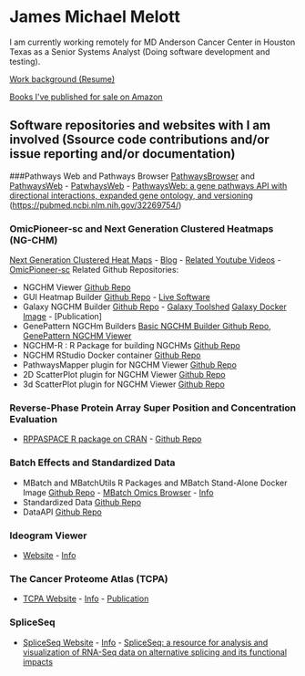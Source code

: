 # James Michael Melott

I am currently working remotely for MD Anderson Cancer Center in Houston Texas as a Senior Systems Analyst (Doing software development and testing).

[Work background (Resume)](https://jamesmelott.com/resume/Resume_of_James_Michael_Melott.html)

[Books I've published for sale on Amazon](https://jamesmelott.com/products/index.html)

## Software repositories and websites with I am involved (Ssource code contributions and/or issue reporting and/or documentation)

###Pathways Web and Pathways Browser
[PathwaysBrowser](https://bioinformatics.mdanderson.org/PathwaysBrowser) and [PathwaysWeb](http://bioinformatics.mdanderson.org/PathwaysWeb/versions) - [PatwhaysWeb](https://bioinformatics.mdanderson.org/public-software/pathwaysweb/) - 
[PathwaysWeb: a gene pathways API with directional interactions, expanded gene ontology, and versioning](https://pubmed.ncbi.nlm.nih.gov/26400039/)
(https://pubmed.ncbi.nlm.nih.gov/32269754/) 

### OmicPioneer-sc and Next Generation Clustered Heatmaps (NG-CHM)
[Next Generation Clustered Heat Maps](https://bioinformatics.mdanderson.org/public-software/ngchm) - [Blog](https://www.ngchm.net/) - [Related Youtube Videos](https://www.youtube.com/channel/UCADGir2q8IaI9cGQuzjSL9w) - [OmicPioneer-sc](https://www.biorxiv.org/content/10.1101/2020.10.31.363580v1.full.pdf) 
Related Github Repositories: 
- NGCHM Viewer [Github Repo](https://github.com/MD-Anderson-Bioinformatics/NG-CHM)
- GUI Heatmap Builder [Github Repo](https://github.com/MD-Anderson-Bioinformatics/NG-CHM_GUI_BUILDER) - [Live Software](https://build.ngchm.net/NGCHM-web-builder/)
- Galaxy NGCHM Builder [Github Repo](https://github.com/MD-Anderson-Bioinformatics/NG-CHM_Galaxy) - [Galaxy Toolshed](https://toolshed.g2.bx.psu.edu/repository?repository_id=858b27481f992d38) [Galaxy Docker Image](https://hub.docker.com/r/ngchm/ngchm-galaxy/) - [Publication] 
- GenePattern NGCHm Builders [Basic NGCHM Builder Github Repo](https://github.com/MD-Anderson-Bioinformatics/GenePattern_NGCHM_BasicBuilder), [GenePattern NGCHM Viewer](https://github.com/MD-Anderson-Bioinformatics/GenePattern_NGCHM_Viewer)
- NGCHM-R : R Package for building NGCHMs  [Github Repo](https://github.com/MD-Anderson-Bioinformatics/NGCHM-R)
- NGCHM RStudio Docker container [Github Repo](https://github.com/MD-Anderson-Bioinformatics/rstudio-ngchm)
- PathwaysMapper plugin for NGCHM Viewer [Github Repo](https://github.com/MD-Anderson-Bioinformatics/pathway-mapper)
- 2D ScatterPlot plugin for NGCHM Viewer [Github Repo](https://github.com/MD-Anderson-Bioinformatics/ScatterPlotPlugin)
- 3d ScatterPlot plugin for NGCHM Viewer [Github Repo](https://github.com/MD-Anderson-Bioinformatics/ScatterPlotPlugin3D)

### Reverse-Phase Protein Array Super Position and Concentration Evaluation
- [RPPASPACE R package on CRAN](https://cran.r-project.org/web/packages/RPPASPACE/index.html) - [Github Repo](https://github.com/MD-Anderson-Bioinformatics/rppaspace)

### Batch Effects and Standardized Data
- MBatch and MBatchUtils R Packages and MBatch Stand-Alone Docker Image [Github Repo](https://github.com/MD-Anderson-Bioinformatics/BatchEffectsPackage) - [MBatch Omics Browser](https://bioinformatics.mdanderson.org/MQA/) - [Info](https://bioinformatics.mdanderson.org/public-software/tcga-batch-effects/)
- Standardized Data [Github Repo](https://github.com/MD-Anderson-Bioinformatics/StandardizedData)
- DataAPI [Github Repo](https://github.com/MD-Anderson-Bioinformatics/DataAPI)

### Ideogram Viewer 
- [Website](https://bioinformatics.mdanderson.org/ideogramviewer/Ideogram.html?genelist1=ERBB2,TP53,BRCA1,PTEN,AGL&genelist2=TP53,MDM2,ERBB2,ERBB4&mirlist1=hsa-let-7a-2,hsa-let-7c,hsa-let-7e&mirlist2=hsa-let-7c,hsa-let-7a-2) - [Info](https://bioinformatics.mdanderson.org/public-software/ideogramviewer/)

### The Cancer Proteome Atlas (TCPA)
- [TCPA Website](https://tcpaportal.org/tcpa/) - [Info](https://bioinformatics.mdanderson.org/public-software/tcpa/) - [Publication](http://dx.doi.org/10.1038/nmeth.2650)

### SpliceSeq
- [SpliceSeq Website]() - [Info](https://bioinformatics.mdanderson.org/public-software/spliceseq/) - [SpliceSeq: a resource for analysis and visualization of RNA-Seq data on alternative splicing and its functional impacts](https://academic.oup.com/bioinformatics/article/28/18/2385/253789)



